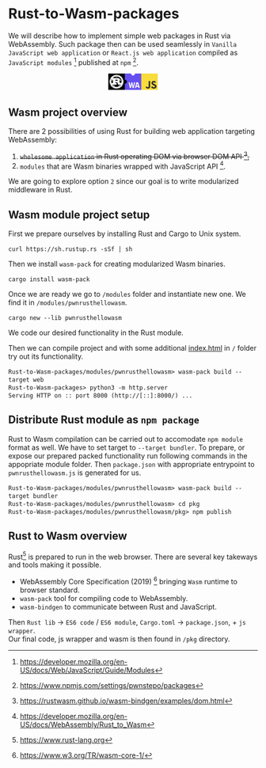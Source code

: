 # Rust-to-Wasm-packages
We will describe how to implement simple web packages in Rust via WebAssembly. Such package then can be used seamlessly in `Vanilla JavaScript web application` or `React.js web application` compiled as `JavaScript modules` [^1] published at `npm` [^2].
<p align="center">
  <img src="misc/imgs/rustwasmjs.png" alt="rust-wasm-js" style="width: 20%;" />
</p> 

## Wasm project overview
There are 2 possibilities of using Rust for building web application targeting WebAssembly:
1. ~~`wholesome application` in Rust operating DOM via browser DOM API [^3],~~
2. `modules` that are Wasm binaries wrapped with JavaScript API [^4].  

We are going to explore option `2` since our goal is to write modularized middleware in Rust.  

## Wasm module project setup

First we prepare ourselves by installing Rust and Cargo to Unix system.
```
curl https://sh.rustup.rs -sSf | sh
```
Then we install `wasm-pack` for creating modularized Wasm binaries.
```
cargo install wasm-pack
``` 
Once we are ready we go to `/modules` folder and instantiate new one. We find it in `/modules/pwnrusthellowasm`.
```
cargo new --lib pwnrusthellowasm
```
We code our desired functionality in the Rust module.  

Then we can compile project and with some additional [index.html](https://github.com/KlosStepan/Shared-worker-running-WebAssembly/blob/main/index.html) in `/` folder try out its functionality.
```
Rust-to-Wasm-packages/modules/pwnrusthellowasm> wasm-pack build --target web
Rust-to-Wasm-packages> python3 -m http.server
Serving HTTP on :: port 8000 (http://[::]:8000/) ...
```

## Distribute Rust module as `npm package`
Rust to Wasm compilation can be carried out to accomodate `npm module` format as well. We have to set target to `--target bundler`. To prepare, or expose our prepared packed functionality run following commands in the appopriate module folder. Then `package.json` with appropriate entrypoint to `pwnrusthellowasm.js` is generated for us.
```
Rust-to-Wasm-packages/modules/pwnrusthellowasm> wasm-pack build --target bundler
Rust-to-Wasm-packages/modules/pwnrusthellowasm> cd pkg
Rust-to-Wasm-packages/modules/pwnrusthellowasm/pkg> npm publish
``` 

## Rust to Wasm overview
Rust[^6] is prepared to run in the web browser. There are several key takeways and tools making it possible.
- WebAssembly Core Specification (2019) [^5] bringing `Wasm` runtime to browser standard.
- `wasm-pack` tool for compiling code to WebAssembly.
- `wasm-bindgen` to communicate between Rust and JavaScript.

Then `Rust lib` -> `ES6 code` / `ES6 module`, `Cargo.toml` -> `package.json`, + `js wrapper`.  
Our final code, js wrapper and wasm is then found in `/pkg` directory. 

[^1]: https://developer.mozilla.org/en-US/docs/Web/JavaScript/Guide/Modules
[^2]: https://www.npmjs.com/settings/pwnstepo/packages
[^3]: https://rustwasm.github.io/wasm-bindgen/examples/dom.html
[^4]: https://developer.mozilla.org/en-US/docs/WebAssembly/Rust_to_Wasm
[^5]: https://www.w3.org/TR/wasm-core-1/
[^6]: https://www.rust-lang.org